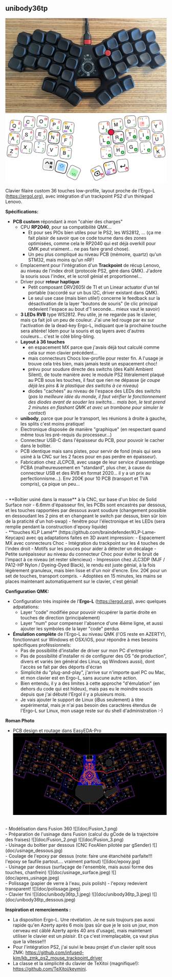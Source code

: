 
## unibody36tp

![](doc/unibody36tp_2.jpeg)
![](doc/unibody36tp_ergol.excalidraw.png)

Clavier filaire custom 36 touches low-profile, layout proche de l'Ergo-L (https://ergol.org), avec intégration d'un trackpoint PS2 d'un thinkpad Lenovo.

**Spécifications:**
- **PCB custom** répondant à mon "cahier des charges"
    - CPU **RP2040**, pour sa compatibilité QMK...
        - Et pour ses PIOs bien utiles pour le PS2, les WS2812, ... (ça me fait plaisir de savoir que ce code tourne dans des zones optimisées, comme cela le RP2040 qui est déjà overkill pour QMK peut vraiment... ne pas faire grand chose).
        - Un peu plus compliqué au niveau PCB (mémoire, quartz) qu'un STM32, mais moins qu'un nRF!
    - Emplacement pour l'intégration d'un **Trackpoint** de récup Lenovo, au niveau de l'index droit (protocole PS2, géré dans QMK). J'adore la souris sous l'index, et le scroll génial et proportionnel...
    - Driver pour **retour haptique**
        - Petit composant DRV2605l de TI et un Linear actuator d'un tel portable (raccordé sur un bus I2C, driver existant dans QMK).
        - Le seul use case (mais bien utile!) concerne le feedback sur la désactivation de la layer "boutons de souris" (le clic principal redevient l'espace au bout d'1 seconde... mieux vaut le savoir)
    - **3 LEDs RVB** type WS2812. Peu utile, je ne regarde pas le clavier, mais ça fait joli un peu de couleur. J'ai une led rouge par ex sur l'activation de la dead-key Ergo-L, indiquant que la prochaine touche sera altérée! Idem pour la souris et qq layers avec d'autres couleurs... c'est le côté bling-bling.
    - **Layout à 36 touches**
        - en espacement MX parce que j'avais déjà tout calculé comme cela sur mon clavier précédent... 
        - mais connecteurs Chocs low-profile pour rester fin. A l'usage je trouve cela très bien, mais jamais testé un espacement choc! 
        - prévu pour soudure directe des switchs (des Kaihl Ambient Silent), de toute manière avec le module PS2 litéralement plaqué au PCB sous les touches, il faut que rien ne dépasse (_je coupe déjà les pins & le plastique des switchs à ce niveau_)
        - diodes "cachées" au niveau de l'espace des LEDs des switchs (_pas la meilleure idée du monde, il faut vérifier le fonctionnement des diodes avant de souder les switchs... mais bon, le test prend 2 minutes en flashant QMK et avec un trombone pour simuler le contact_)
    - **unibody**, parce que pour le transport, les réunions à droite à gauche, les splits c'est moins pratique!
    - Électronique disposée de manière "graphique" (en respectant quand même tous les pré-requis du processeur...)
    - Connecteur USB-C dans l'épaisseur du PCB, pour pouvoir le cacher dans le boîtier.
    - PCB identique mais sans pistes, pour servir de fond (mais qui sera usiné à la CNC sur les 2 faces pour en pas perdre en épaisseur).
    - Fabrication chez JLCPCB, avec usage de leur service d'assemblage PCBA (malheureusement en "standard", plus cher, à cause du connecteur USB et des RVB en format 2020... il y a un prix au perfectionnisme...). Env 200€ pour 10 PCB (transport et TVA compris), ça pique un peu...
<br/>
- **Boîtier usiné dans la masse** à la CNC, sur base d'un bloc de Solid Surface noir
    - 6.6mm d'épaisseur fini, les PCBs sont encastrés par dessous, et les touches rapportées par dessous avant soudure (changement possible en dessoudant les 2 pins et en changeant le switch par dessus, bien sûr loin de la praticité d'un hot-swap)
    - fenêtre pour l'électronique et les LEDs (sera remplie pendant la construction d'epoxy liquide)
<br/>
- **touches KLP Lamé** (https://github.com/braindefender/KLP-Lame-Keycaps) avec qq adaptations faites en 3D avant impression:
    - Espacement MX avec connecteurs Choc
    - Intégration du trackpoint sur les 4 touches de l'index droit
    - Motifs sur les pouces pour aider à détecter un décalage
    - Petite surépaisseur au niveau du connecteur Choc pour éviter le bruit de l'impact à ce niveau (et rester silencieux)
    - Impression chez JLC3DP (MJF / PA12-HP Nylon / Dyeing-Dyed Black), le rendu est juste génial, à la fois légèrement granuleux, mais bien lisse et d'un noir d'encre. Env. 20€ pour un set de touches, transport compris.
    - Adoptées en 15 minutes, les mains se places maintenant automatiquement sur le clavier, c'est génial!
    
**Configuration QMK:**
- Configuration très inspirée de l'**Ergo-L** (https://ergol.org), avec quelques adpatations:
    - Layer "code" modifiée pour pouvoir récupérer la partie droite en touches de direction (principalement)
    - Layer "num" pour compenser l'absence d'une 4ième ligne, et aussi ajouter les symboles de la layer "code" perdus
- **Émulation complète** de l'Ergo-L au niveau QMK (l'OS reste en AZERTY), fonctionnant sur Windows et OSX/iOS, pour répondre à mes besoins spécifiques proféssionnels:
    - Pas de possibilité d'installer de driver sur mon PC d'entreprise
    - Pas de possibilité d'installer ni de configurer des OS "de production", divers et variés (en général des Linux, qq Windows aussi), dont l'accès se fait par des déports d'écran
    - Simplicité du "plug-and-play", j'arrive sur n'importe quel PC ou Mac, et mon clavier est en Ergo-L, sans aucune autre action.
    - Bien entendu, il y a des limites à cette approche "d'émulation" (en dehors du code qui est hideux), mais pas eu le moindre soucis depuis que j'ai débuté l'Ergol il y a plusieurs mois.
    - Je vais ajouter le support de Linux (iBus seulement) à titre expérimental, mais je n'ai pas besoin des caractères étendus de l'Ergo-L sur Linux, mon usage reste sur du shell d'administration :-)
    
**Roman Photo**
- PCB design et routage dans EasyEDA-Pro
![](doc/EasyEDA.png)
<br/>
- Modélisation dans Fusion 360
![](doc/Fusion_1.png)
<br/>
- Préparation de l'usinage dans Fusion (calcul du gCode de la trajectoire des fraises)
![](doc/Fusion_2.png)
![](doc/Fusion_3.png)
<br/>
- Usinage du boîtier par dessous (CNC FoxAlien pilotée par gSender)
![](doc/usinage_dessous.jpg)
<br/>
- Coulage de l'epoxy par dessus (note: faire une étanchéité parfaite!!! l'epoxy se faufile partout.... vraiment partout)
![](doc/epoxy.jpg)
<br/>
- Usinage par dessus (surfaçage de l'ensemble, mais aussi forme des touches, chanfrein)
![](doc/usinage_surface.jpeg)
![](doc/apres_usinage.jpeg)
<br/>
- Polissage (papier de verre à l'eau, puis polish) - l'epoxy redevient transparent!
![](doc/polissage.jpeg)
<br/>
- Clavier fini
![](doc/unibody36tp_1.jpeg)
![](doc/unibody36tp_3.jpeg)
![](doc/unibody36tp_dessous.jpeg)

**Inspiration et remerciements :**
- La disposition Ergo-L. Une révélation. Je ne suis toujours pas aussi rapide qu'en Azerty après 6 mois (pas sûr que je le sois un jour, mon cerveau est câblé Azerty après 40 ans d'usage), mais maintenant utiliser le clavier est un *plaisir*. Et ça c'est irremplaçable, ça vaut plus que la vitesse!!!
- Pour l'intégration PS2, j'ai suivi le beau projet d'un clavier split sous ZMK: https://github.com/infused-kim/kb_zmk_ps2_mouse_trackpoint_driver
- La classe et la simplicité du clavier de TeXitoi (magnifique!): https://github.com/TeXitoi/keymini.

